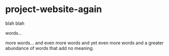 # project-website-again


blah blah

words...

more words...
and even more words
and yet even more words
and a greater abundance of words that add no meaning.
